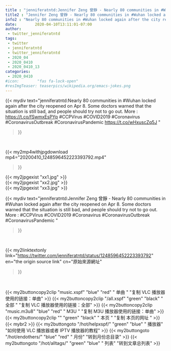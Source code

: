 ```yaml
---
title : "jenniferatntd:Jennifer Zeng 曾錚 - Nearly 80 communities in #Wuhan locked again after the city reopened on Apr 8.  Some doctors warned that the situation is still bad, and people should try not to go out. More : #CCPVirus #COVID2019 #Coronavirus #CoronavirusOutbreak #CoronavirusPandemic "
title2 : "Jennifer Zeng 曾錚 - Nearly 80 communities in #Wuhan locked again after the city reopened on Apr 8.  Some doctors warned that the situation is still bad, and people should try not to go out. More : #CCPVirus #COVID2019 #Coronavirus #CoronavirusOutbreak #CoronavirusPandemic "
info2 : "Nearly 80 communities in #Wuhan locked again after the city reopened on Apr 8.  Some doctors warned that the situation is still bad, and people should try not to go out. More : https://t.co/fSwmxEsPYp #CCPVirus #COVID2019 #Coronavirus #CoronavirusOutbreak #CoronavirusPandemic https://t.co/wHxuscZq5J "
date:        2020-04-10T13:11:01-07:00
author:
 - twitter_jenniferatntd
tags:
 - twitter
 - jenniferatntd
 - twitter_jenniferatntd
 - 2020_04
 - 2020_0410
 - 2020_0410_13
categories:
 - 2020_0410
#icon:        "fas fa-lock-open"
#resImgTeaser: teaserpics/wikipedia.org/emacs-jokes.png
---
```


{{< mydiv text="jenniferatntd:Nearly 80 communities in #Wuhan locked again after the city reopened on Apr 8.  Some doctors warned that the situation is still bad, and people should try not to go out. More : https://t.co/fSwmxEsPYp #CCPVirus #COVID2019 #Coronavirus #CoronavirusOutbreak #CoronavirusPandemic https://t.co/wHxuscZq5J "
>}}
<br>


{{< my2mp4withjpgdownload mp4="20200410_1248596452223393792.mp4"
>}}

{{< my2jpgexist "xx1.jpg" >}}<br>
{{< my2jpgexist "xx2.jpg" >}}<br>
{{< my2jpgexist "xx3.jpg" >}}<br>



{{< mydiv text="jenniferatntd:Jennifer Zeng 曾錚 - Nearly 80 communities in #Wuhan locked again after the city reopened on Apr 8.  Some doctors warned that the situation is still bad, and people should try not to go out. More : #CCPVirus #COVID2019 #Coronavirus #CoronavirusOutbreak #CoronavirusPandemic "
>}}
<br>

{{< my2linktextonly link="https://twitter.com/jenniferatntd/status/1248596452223393792"
en="the origin source link" cn="原始來源網址"
>}}


<br>

{{< my2buttoncopy2clip "music.xspf"        "blue"   "red"    " 单曲 "  "复制 VLC 播放器使用的链接：单曲" >}} {{< my2buttoncopy2clip "/all.xspf"         "green"  "black"  " 全部 "  "复制 VLC 播放器使用的链接：全部" >}} {{< my2buttoncopy2clip "music.m3u8"        "blue"   "red"    " M3U  "    "复制 M3U 播放器使用的链接：单曲" >}} {{< my2buttoncopy2clip ""                  "green"  "black"  " 本页 "    "复制 本页的网址 " >}} {{< mybr2 >}} {{< my2buttongoto      "/hot/helpxspf/"    "green"  "blue"   " 播放器" "如何使用 VLC 播放器或者 IPTV 播放器的教程" >}} {{< my2buttongoto      "/hot/endothers/"   "blue"   "red"    " 月份"   "转到月份总目录" >}} {{< my2buttongoto      "/hot/alltags/"     "green"  "blue"   " 列表"   "转到文章总列表" >}} 

